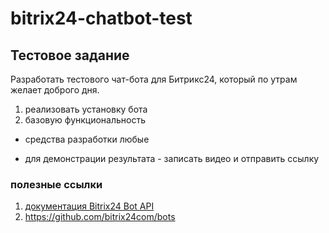 # bitrix24-chatbot-test

## Тестовое задание

Разработать тестового чат-бота для Битрикс24, который по утрам желает доброго дня.

1. реализовать установку бота
2. базовую функциональность

- средства разработки любые

- для демонстрации результата - записать видео и отправить ссылку

### полезные ссылки

1. [документация Bitrix24 Bot API](https://dev.1c-bitrix.ru/learning/course/index.php?COURSE_ID=93)
2. https://github.com/bitrix24com/bots

